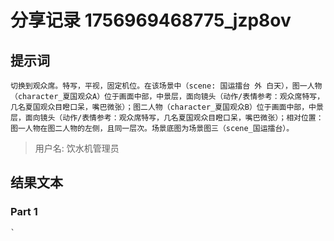 # 分享记录 1756969468775_jzp8ov

## 提示词

```
切换到观众席。特写，平视，固定机位。在该场景中（scene: 国运擂台 外 白天），图一人物（character_夏国观众A）位于画面中部，中景层，面向镜头（动作/表情参考：观众席特写，几名夏国观众目瞪口呆，嘴巴微张）；图二人物（character_夏国观众B）位于画面中部，中景层，面向镜头（动作/表情参考：观众席特写，几名夏国观众目瞪口呆，嘴巴微张）；相对位置：图一人物在图二人物的左侧，且同一层次。场景底图为场景图三（scene_国运擂台）。
```

> 用户名: 饮水机管理员

## 结果文本

### Part 1

```
`
```
